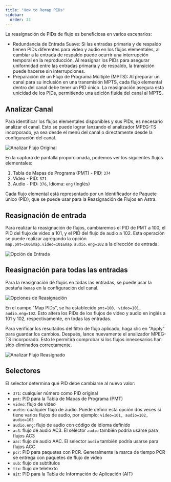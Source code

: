 ```yaml
---
title: "How to Remap PIDs"
sidebar:
  order: 33
---
```


La reasignación de PIDs de flujo es beneficiosa en varios escenarios:

- Redundancia de Entrada Suave: Si las entradas primaria y de respaldo tienen PIDs diferentes para video y audio en los flujos elementales, al cambiar a la entrada de respaldo puede ocurrir una interrupción temporal en la reproducción. Al reasignar los PIDs para asegurar uniformidad entre las entradas primaria y de respaldo, la transición puede hacerse sin interrupciones.
- Preparación de un Flujo de Programa Múltiple (MPTS): Al preparar un canal para su inclusión en una transmisión MPTS, cada flujo elemental dentro del canal debe tener un PID único. La reasignación asegura esta unicidad de los PIDs, permitiendo una adición fluida del canal al MPTS.

## Analizar Canal

Para identificar los flujos elementales disponibles y sus PIDs, es necesario analizar el canal. Esto se puede lograr lanzando el analizador MPEG-TS incorporado, ya sea desde el menú del canal o directamente desde la configuración del canal.

![Analizar Flujo Original](https://cdn.cesbo.com/help/astra/processing/utilities/remap/analyze-original.png)

En la captura de pantalla proporcionada, podemos ver los siguientes flujos elementales:

1. Tabla de Mapas de Programa (PMT) - PID: `374`
2. Video - PID: `371`
3. Audio - PID: `376`, Idioma: `eng` (Inglés)

Cada flujo elemental está representado por un Identificador de Paquete único (PID), que se puede usar para la Reasignación de Flujos en Astra.

## Reasignación de entrada

Para realizar la reasignación de flujos, cambiaremos el PID de PMT a 100, el PID del flujo de video a 101, y el PID del flujo de audio a 102. Esta operación se puede realizar agregando la opción `map.pmt=100&map.video=101&map.audio.eng=102` a la dirección de entrada.

![Opción de Entrada](https://cdn.cesbo.com/help/astra/processing/utilities/remap/input-options.png)

## Reasignación para todas las entradas

Para la reasignación de flujos en todas las entradas, se puede usar la pestaña `Remap` en la configuración del canal.

![Opciones de Reasignación](https://cdn.cesbo.com/help/astra/processing/utilities/remap/remap-options.png)

En el campo "Map PIDs", se ha establecido `pmt=100, video=101, audio.eng=102`. Esto altera los PIDs de los flujos de video y audio en inglés a 101 y 102, respectivamente, en todas las entradas.

Para verificar los resultados del filtro de flujo aplicado, haga clic en "Apply" para guardar los cambios. Después, lance nuevamente el analizador MPEG-TS incorporado. Esto le permitirá comprobar si los flujos innecesarios han sido eliminados correctamente.

![Analizar Flujo Reasignado](https://cdn.cesbo.com/help/astra/processing/utilities/remap/analyze-remapped.png)

## Selectores

El selector determina qué PID debe cambiarse al nuevo valor:

- `371`: cualquier número como PID original
- `pmt`: PID para la Tabla de Mapas de Programa (PMT)
- `video`: flujo de video
- `audio`: cualquier flujo de audio. Puede definir esta opción dos veces si tiene varios flujos de audio, por ejemplo: `video=101, audio=102, audio=103`
- `audio.eng`: flujo de audio con código de idioma definido
- `ac3`: flujo de audio AC3. El selector `audio` también podría usarse para flujos AC3
- `aac`: flujo de audio AAC. El selector `audio` también podría usarse para flujos ACC
- `pcr`: PID para paquetes con PCR. Generalmente la marca de tiempo PCR se entrega con paquetes de flujo de video
- `sub`: flujo de subtítulos
- `ttx`: flujo de teletexto
- `ait`: PID para la Tabla de Información de Aplicación (AIT)